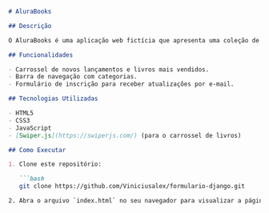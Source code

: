 ```markdown
# AluraBooks

## Descrição

O AluraBooks é uma aplicação web fictícia que apresenta uma coleção de livros em diferentes categorias. Este projeto demonstra o uso de HTML, CSS e JavaScript para criar uma página web interativa.

## Funcionalidades

- Carrossel de novos lançamentos e livros mais vendidos.
- Barra de navegação com categorias.
- Formulário de inscrição para receber atualizações por e-mail.

## Tecnologias Utilizadas

- HTML5
- CSS3
- JavaScript
- [Swiper.js](https://swiperjs.com/) (para o carrossel de livros)

## Como Executar

1. Clone este repositório:

   ```bash
   git clone https://github.com/Viniciusalex/formulario-django.git

2. Abra o arquivo `index.html` no seu navegador para visualizar a página.

